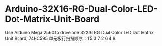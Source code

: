 # Arduino-32X16-RG-Dual-Color-LED-Dot-Matrix-Unit-Board
Use Arduino Mega 2560 to drive one 32X16 RG Dual Color LED Dot Matrix Unit Board, 74HC595
单元板行扫描顺序：1 5 3 7 2 6 4 8
